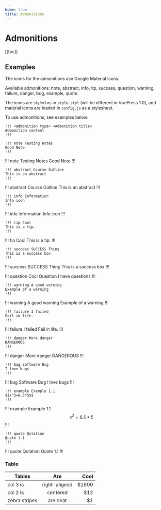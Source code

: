 ```yaml
---
home: true
title: Admonitions
---
```


# Admonitions

[[toc]]


## Examples

The icons for the admonitions use Google Material Icons.

Available admonitions: note, abstract, info, tip, success, question, warning, failure, danger, bug, example, quote.

The icons are styled as in `style.styl` (will be different in VuePress 1.0), and material icons are loaded in `config.js` as a stylesheet.

To use admonitions, see examples below:

```
!!! <admonition type> <Admonition title>
Admonition content
!!!
```

```
!!! note Testing Notes
Good Note
!!!
```

!!! note Testing Notes
Good Note
!!!

```
!!! abstract Course Outline
This is an abstract
!!!
```

!!! abstract Course Outline
This is an abstract
!!!

```
!!! info Information
Info icon
!!!
```

!!! info Information
Info icon
!!!

```
!!! tip Cool
This is a tip.
!!!
```

!!! tip Cool
This is a tip.
!!!

```
!!! success SUCCESS Thing
This is a success box
!!!
```

!!! success SUCCESS Thing
This is a success box
!!!

!!! question Cool Question
I have questions
!!!

```
!!! warning A good warning
Example of a warning
!!!
```

!!! warning A good warning
Example of a warning
!!!

```
!!! failure I failed
Fail in life.
!!!
```

!!! failure I failed
Fail in life.
!!!

```
!!! danger More danger
DANGEROUS
!!!
```

!!! danger More danger
DANGEROUS
!!!

```
!!! bug Software Bug
I love bugs
!!!
```
!!! bug Software Bug
I love bugs
!!!

```
!!! example Example 1.1
$$x^2=6.5*5$$
!!!
```
!!! example Example 1.1
$$x^2=6.5*5$$
!!!

```
!!! quote Qutation
Quote 1.1
!!!
```
!!! quote Qutation
Quote 1.1
!!!

### Table <Badge text="beta" type="warn"/> <Badge text="0.10.1+"/>

| Tables        | Are           | Cool  |
| ------------- |:-------------:| -----:|
| col 3 is      | right-aligned | $1600 |
| col 2 is      | centered      |   $12 |
| zebra stripes | are neat      |    $1 |
